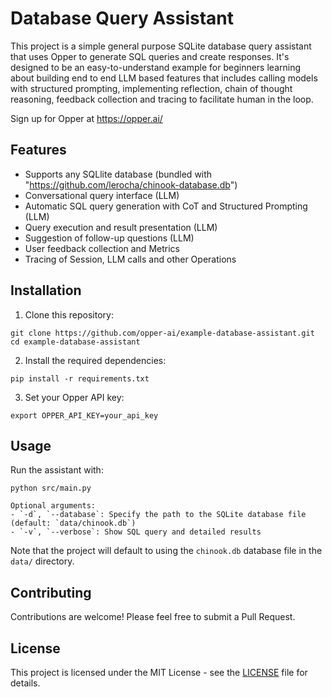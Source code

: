 # Database Query Assistant

This project is a simple general purpose SQLite database query assistant that uses Opper to generate SQL queries and create responses. It's designed to be an easy-to-understand example for beginners learning about building end to end LLM based features that includes calling models with structured prompting,
implementing reflection, chain of thought reasoning, feedback collection and tracing to facilitate human in the loop.

Sign up for Opper at https://opper.ai/

## Features

- Supports any SQLlite database (bundled with "https://github.com/lerocha/chinook-database.db")
- Conversational query interface (LLM)
- Automatic SQL query generation with CoT and Structured Prompting (LLM)
- Query execution and result presentation (LLM)
- Suggestion of follow-up questions (LLM)
- User feedback collection and Metrics
- Tracing of Session, LLM calls and other Operations
  
## Installation

1. Clone this repository:

```
git clone https://github.com/opper-ai/example-database-assistant.git
cd example-database-assistant
```

2. Install the required dependencies:
```
pip install -r requirements.txt
```

3. Set your Opper API key:

```
export OPPER_API_KEY=your_api_key
```

## Usage

Run the assistant with:

```
python src/main.py

Optional arguments:
- `-d`, `--database`: Specify the path to the SQLite database file (default: `data/chinook.db`)
- `-v`, `--verbose`: Show SQL query and detailed results
```

Note that the project will default to using the `chinook.db` database file in the `data/` directory.

## Contributing

Contributions are welcome! Please feel free to submit a Pull Request.

## License

This project is licensed under the MIT License - see the [LICENSE](LICENSE) file for details.

